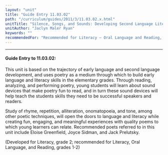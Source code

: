 ```yaml
---
layout: "unit"
title: "Guide Entry 11.03.02"
path: "/curriculum/guides/2011/3/11.03.02.x.html"
unitTitle: "Silence, Songs, and Sounds: Developing Second Language Literacy through Poetry"
unitAuthor: "Jaclyn Maler Ryan"
keywords: ""
recommendedFor: "Recommended for Literacy – Oral Language and Reading, grades 1 and 2"
---
```

<body>
<hr/>
<h4>
Guide Entry to 11.03.02:
</h4>
<p>
This unit is based on the trajectory of early language and second language development, and uses poetry as a medium through which to build early language and literacy skills in the elementary grades. Through reading, analyzing, and performing poetry, young students will learn about sound devices that make poetry fun to read, and in turn these sound devices will help teach the students skills they need to be successful speakers and readers.
</p>
<p>
Study of rhyme, repetition, alliteration, onomatopoeia, and tone, among other poetic techniques, will open the doors to language and literacy while creating fun, engaging, and meaningful experiences with quality poems to which young learners can relate. Recommended poets referred to in this unit include Eloise Greenfield, Joyce Sidman, and Jack Prelutsky.
</p>
<p>
(Developed for Literacy, grade 2; recommended for Literacy, Oral Language, and Reading, grades 1-2)
</p>
</body>